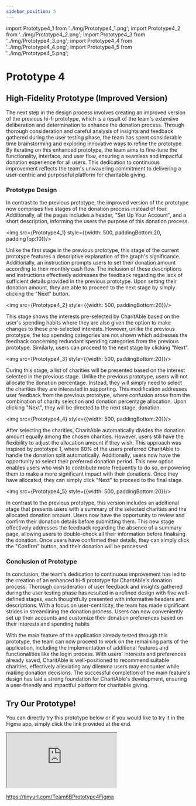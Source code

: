 ```yaml
---
sidebar_position: 5
---
```


import Prototype4_1 from '../img/Prototype4_1.png';
import Prototype4_2 from '../img/Prototype4_2.png';
import Prototype4_3 from '../img/Prototype4_3.png';
import Prototype4_4 from '../img/Prototype4_4.png';
import Prototype4_5 from '../img/Prototype4_5.png';

# Prototype 4
## High-Fidelity Prototype (Improved Version)
The next step in the design process involves creating an improved version of the previous hi-fi prototype, which is a result of the team's extensive deliberation and determination to enhance the donation process. Through thorough consideration and careful analysis of insights and feedback gathered during the user testing phase, the team has spent considerable time brainstorming and exploring innovative ways to refine the prototype. By iterating on this enhanced prototype, the team aims to fine-tune the functionality, interface, and user flow, ensuring a seamless and impactful donation experience for all users. This dedication to continuous improvement reflects the team's unwavering commitment to delivering a user-centric and purposeful platform for charitable giving.
### Prototype Design

In contrast to the previous prototype, the improved version of the prototype now comprises five stages of the donation process instead of four. Additionally, all the pages includes a header, "Set Up Your Account", and a short description, informing the users the purpose of this donation process. 

<img src={Prototype4_1} style={{width: 500, paddingBottom:20, paddingTop:10}}/>

Unlike the first stage in the previous prototype, this stage of the current prototype features a descriptive explanation of the graph's significance. Additionally, an instruction prompts users to set their donation amount according to their monthly cash flow. The inclusion of these descriptions and instructions effectively addresses the feedback regarding the lack of sufficient details provided in the previous prototype. Upon setting their donation amount, they are able to proceed to the next stage by simply clicking the "Next" button. 


<img src={Prototype4_2} style={{width: 500, paddingBottom:20}}/>  

This stage shows the interests pre-selected by CharitAble based on the user's spending habits where they are also given the option to make changes to these pre-selected interests. However, unlike the previous prototype, the top spending categories are not shown which addresses the feedback concerning redundant spending categories from the previous prototype. Similarly, users can proceed to the next stage by clicking "Next". 

<img src={Prototype4_3} style={{width: 500, paddingBottom:20}}/>

During this stage, a list of charities will be presented based on the interest selected in the previous stage. Unlike the previous prototype, users will not allocate the donation percentage. Instead, they will simply need to select the charities they are interested in supporting. This modification addresses user feedback from the previous prototype, where confusion arose from the combination of charity selection and donation percentage allocation. Upon clicking "Next", they will be directed to the next stage, donation.

<img src={Prototype4_4} style={{width: 500, paddingBottom:20}}/>

After selecting the charities, CharitAble automatically divides the donation amount equally among the chosen charities. However, users still have the flexibility to adjust the allocation amount if they wish. This approach was inspired by prototype 1, where 80% of the users preferred CharitAble to handle the donation split automatically. Additionally, users now have the opportunity to select their preferred donation period. This new option enables users who wish to contribute more frequently to do so, empowering them to make a more significant impact with their donations. Once they have allocated, they can simply click "Next" to proceed to the final stage.

<img src={Prototype4_5} style={{width: 500, paddingBottom:20}}/>

In contrast to the previous prototype, this version includes an additional stage that presents users with a summary of the selected charities and the allocated donation amount. Users now have the opportunity to review and confirm their donation details before submitting them. This new stage effectively addresses the feedback regarding the absence of a summary page, allowing users to double-check all their information before finalising the donation. Once users have confirmed their details, they can simply click the "Confirm" button, and their donation will be processed.

### Conclusion of Prototype
In conclusion, the team's dedication to continuous improvement has led to the creation of an enhanced hi-fi prototype for CharitAble's donation process. Thorough consideration of user feedback and insights gathered during the user testing phase has resulted in a refined design with five well-defined stages, each thoughtfully presented with informative headers and descriptions. With a focus on user-centricity, the team has made significant strides in streamlining the donation process. Users can now conveniently set up their accounts and customize their donation preferences based on their interests and spending habits

With the main feature of the application already tested through this prototype, the team can now proceed to work on the remaining parts of the application, including the implementation of additional features and functionalities like the login process. With users' interests and preferences already saved, CharitAble is well-positioned to recommend suitable charities, effectively alleviating any dilemma users may encounter while making donation decisions. The successful completion of the main feature's design has laid a strong foundation for CharitAble's development, ensuring a user-friendly and impactful platform for charitable giving.

## Try Our Prototype!
You can directly try this prototype below or if you would like to try it in the Figma app, simply click the link provided at the end.

<div style={{ width: '100%', height: '0', paddingBottom: '56.25%', position: 'relative' }}>
  <iframe
    src="https://www.figma.com/embed?embed_host=share&url=https%3A%2F%2Fwww.figma.com%2Fproto%2FE77zN6Nmwc14UuebMuBXQ2%2FAuto-Donate-Web%3Ftype%3Ddesign%26node-id%3D605-74%26t%3DIKigaXpLwWxgjYSB-1%26scaling%3Dscale-down%26page-id%3D227%253A19%26starting-point-node-id%3D605%253A74%26mode%3Ddesign"
    allowFullScreen
    style={{ position: 'absolute', top: '0', left: '0', width: '100%', height: '100%' }}
  ></iframe>
</div>


https://tinyurl.com/Team6BPrototype4Figma


